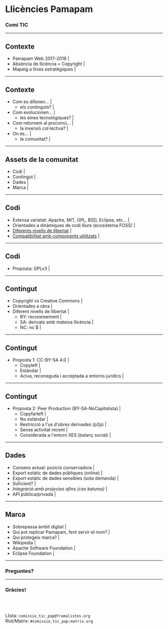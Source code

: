 # Llicències Pamapam

### Comi TIC


---

## Contexte

- Pamapam Web 2017-2018 |
- Absència de llicència = Copyright |
- Mapeig a línies estratègiques |

---

## Contexte

- Com es difonen...  |
  - els continguts? |
- Com evolucionen... |
  - les eines tecnològiques? |
- Com retornem al procomú... |
  - la inversió col·lectiva? |
- On és... |
  - la comunitat? |

---

## Assets de la comunitat

- Codi |
- Contingut |
- Dades |
- Marca |

---

## Codi

- Extensa varietat: Apache, MIT, GPL, BSD, Eclipse, etc... |
- Orientades a dinàmiques de codi lliure (ecosistema FOSS) |
- [Diferents nivells de llibertat](https://en.wikipedia.org/wiki/License_compatibility#/media/File:Software-license-compatiblity-graph.svg) |
- [Compatibilitat amb components utilitzats](https://en.wikipedia.org/wiki/License_compatibility#/media/File:Floss-license-slide-image.png) |

---

## Codi

- Proposta: GPLv3 |

---

## Contingut

- Copyright vs Creative Commons |
- Orientades a obra |
- Diferent nivells de llibertat |
  - BY: reconeixement |
  - SA: derivats amb mateixa llicència |
  - NC: no $ |

---

## Contingut

- Proposta 1: CC-BY-SA 4.0 |
  - Copyleft |
  - Estàndar |
  - Aciva, reconeguda i acceptada a entorns jurídics |

---

## Contingut

- Proposta 2: Peer Production (BY-SA-NoCapitalista) |
  - Copyfarleft |
  - No estàndar |
  - Restricció a l'us d'obres derivades (p2p) |
  - Sense activitat recent |
  - Considerada a l'entorn XES (balanç social) |

---

## Dades

- Consens actual: posició conservadora |
 - Export estàtic de dades públiques (online) |
 - Export estàtic de dades sensibles (sota demanda) |
- Suficient? |
 - _Integració amb projectes afins_ _(cas katuma)_ |
 - API pública/privada |

---

## Marca

- Sobrepassa àmbit digital |
- Qui pot replicar Pamapam, fent servir el nom? |
- Qui protegeix marca? |
 - Wikipedia |
 - Apache Software Foundation |
 - Eclipse Foundation |

---

### Preguntes?

---

### Gràcies!

<br>

<br>

Llista: ```comissio_tic_pap@framalistes.org```
<br>
Riot/Matrix: ```#comissio_tic_pap:matrix.org```
